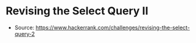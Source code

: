 # Revising the Select Query II

- Source: https://www.hackerrank.com/challenges/revising-the-select-query-2